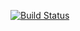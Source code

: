 [![Build Status](https://travis-ci.org/doomsplayer/keen_native.png?branch=master)](https://travis-ci.org/doomsplayer/keen_native.git)
